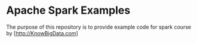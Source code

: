 # Apache Spark Examples

The purpose of this repository is to provide example code for spark course by [http://KnowBigData.com]
